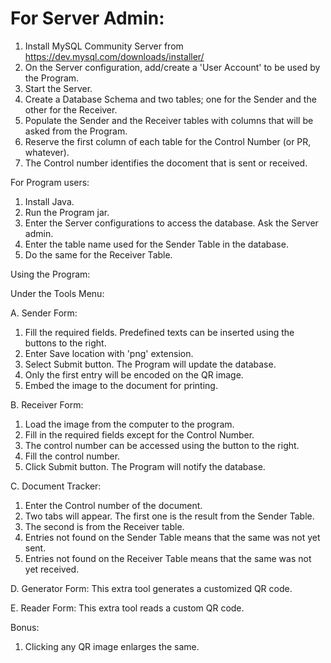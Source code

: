 For Server Admin:
=================

1. Install MySQL Community Server from https://dev.mysql.com/downloads/installer/
2. On the Server configuration, add/create a 'User Account' to be used by the Program.
3. Start the Server.
4. Create a Database Schema and two tables; one for the Sender and the other for the Receiver.
5. Populate the Sender and the Receiver tables with columns that will be asked from the Program.
6. Reserve the first column of each table for the Control Number (or PR, whatever). 
7. The Control number identifies the docoment that is sent or received.

For Program users:
1. Install Java.
2. Run the Program jar.
3. Enter the Server configurations to access the database. Ask the Server admin.
4. Enter the table name used for the Sender Table in the database.
5. Do the same for the Receiver Table.

Using the Program:

Under the Tools Menu:

A. Sender Form:
1. Fill the required fields. Predefined texts can be inserted using the buttons to the right.
2. Enter Save location with 'png' extension. 
3. Select Submit button. The Program will update the database.
4. Only the first entry will be encoded on the QR image.
5. Embed the image to the document for printing.

B. Receiver Form:
1. Load the image from the computer to the program.
2. Fill in the required fields except for the Control Number.
3. The control number can be accessed using the button to the right.
4. Fill the control number.
5. Click Submit button. The Program will notify the database.

C. Document Tracker:
1. Enter the Control number of the document.
2. Two tabs will appear. The first one is the result from the Sender Table.
3. The second is from the Receiver table.
4. Entries not found on the Sender Table means that the same was not yet sent.
5. Entries not found on the Receiver Table means that the same was not yet received.

D. Generator Form:
This extra tool generates a customized QR code.

E. Reader Form:
This extra tool reads a custom QR code.

Bonus:
1. Clicking any QR image enlarges the same.




